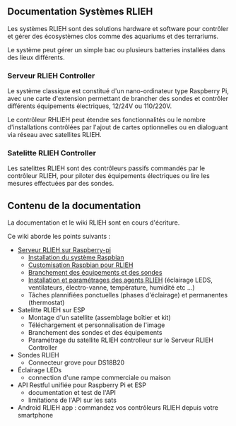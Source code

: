 ## Documentation Systèmes RLIEH

Les systèmes RLIEH sont des solutions hardware et software pour contrôler et gérer des écosystèmes clos comme des aquariums et des terrariums.

Le système peut gérer un simple bac ou plusieurs batteries installées dans des lieux différents.

### Serveur RLIEH Controller
Le système classique est constitué d'un nano-ordinateur type Raspberry Pi,  avec une carte d'extension permettant de brancher des sondes et contrôler différents équipements électriques, 12/24V ou 110/220V. 

Le contrôleur RHLIEH peut étendre ses fonctionnalités ou le nombre d'installations contrôlées par l'ajout de cartes optionnelles  ou en dialoguant via réseau avec satellites RLIEH. 

### Satelitte RLIEH Controller
Les satelittes RLIEH sont des contrôleurs passifs commandés par le contrôleur RLIEH, pour piloter des équipements électriques ou lire les mesures effectuées par des sondes.

## Contenu de la documentation
La documentation et le wiki RLIEH sont en cours d'écriture. 

Ce wiki aborde les points suivants : 
* [Serveur RLIEH sur Raspberry-pi](raspberry-pi/index.md)
  * [Installation du système Raspbian](raspberry-pi/installation_raspbian.md)
  * [Customisation Raspbian pour RLIEH](raspberry-pi/installation_systeme_rlieh_sur_raspberry_pi.md)
  * [Branchement des équipements et des sondes](raspberry-pi/rlieh-raspberry-pi-hat.md)
  * [Installation et paramétrages des agents RLIEH](raspberry-pi/parametrage_serveur_rlieh.md) (éclairage LEDS, ventilateurs, électro-vanne, température, humidité etc ...)
  * Tâches  plannifiées ponctuelles (phases d'éclairage) et permanentes (thermostat)
* Satelitte RLIEH sur ESP
  * Montage d'un satellite (assemblage boîtier et kit)
  * Téléchargement et personnalisation de l'image
  * Branchement des sondes et des équipements
  * Paramétrage du satellite RLIEH controlleur sur le Serveur RLIEH Controller 
* Sondes RLIEH
  * Connecteur grove pour DS18B20
* Éclairage LEDs
  * connection d'une rampe commerciale ou maison
* API Restful unifiée pour Raspberry Pi et ESP
  * documentation et test de l'API
  * limitations de l'API sur les sats
* Android RLIEH app : commandez vos contrôleurs RLIEH depuis votre smartphone 

